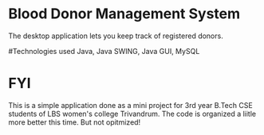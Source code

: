 # Blood Donor Management System
The desktop application lets you keep track of registered donors.

#Technologies used
Java, Java SWING, Java GUI, MySQL

# FYI
This is a simple application done as a mini project for 3rd year B.Tech CSE students of LBS women's college Trivandrum. 
The code is organized a liitle more better this time. But not opitmized!
